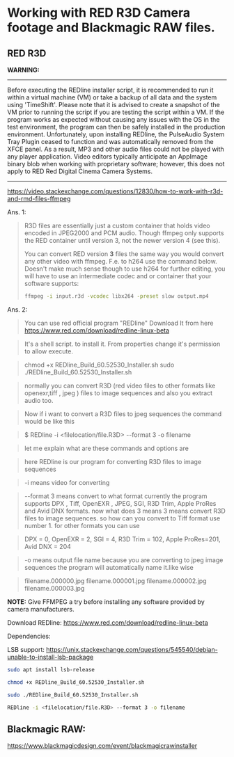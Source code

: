 # Working with RED R3D Camera footage and Blackmagic RAW files.

## RED R3D

**WARNING:**

---

Before executing the REDline installer script, it is recommended to run it within a virtual machine (VM) or take a backup of all data and the system using 'TimeShift'. Please note that it is advised to create a snapshot of the VM prior to running the script if you are testing the script within a VM. If the program works as expected without causing any issues with the OS in the test environment, the program can then be safely installed in the production environment. Unfortunately, upon installing REDline, the PulseAudio System Tray Plugin ceased to function and was automatically removed from the XFCE panel. As a result, MP3 and other audio files could not be played with any player application. Video editors typically anticipate an AppImage binary blob when working with proprietary software; however, this does not apply to RED Red Digital Cinema Camera Systems.

---

https://video.stackexchange.com/questions/12830/how-to-work-with-r3d-and-rmd-files-ffmpeg

Ans. 1:

> R3D files are essentially just a custom container that holds video encoded in JPEG2000 and PCM audio. Though ffmpeg only supports the RED container until version 3, not the newer version 4 (see this).
> 
> You can convert RED version **3** files the same way you 
> would convert any other video with ffmpeg.
> F.e. to h264 use the command below. Doesn't make much sense though to 
> use h264 for further editing, you will have to use an intermediate codec
>  and or container that your software supports:
> 
> ```bash
> ffmpeg -i input.r3d -vcodec libx264 -preset slow output.mp4
> ```

Ans. 2:

> You can use red official program "REDline" Download It from here https://www.red.com/download/redline-linux-beta

> It's a shell script. to install it. From properties change it's permission to allow execute.

> chmod +x REDline_Build_60.52530_Installer.sh
> sudo ./REDline_Build_60.52530_Installer.sh

> normally you can convert R3D (red video files to other formats like openexr,tiff , jpeg ) files to image sequences and also you extract audio too.

> Now if i want to convert a R3D files to jpeg sequences the command would be like this

> $ REDline -i <filelocation/file.R3D> --format 3 -o filename

> let me explain what are these commands and options are

> here REDline is our program for converting R3D files to image sequences

> -i means video for converting

> --format 3 means convert to what format currently the program supports DPX , Tiff, OpenEXR , JPEG, SGI, R3D Trim, Apple ProRes and Avid DNX formats. now what does 3 means 3 means convert R3D files to image sequences. so how can you convert to Tiff format use number 1. for other formats you can use

> DPX = 0, OpenEXR = 2, SGI = 4, R3D Trim = 102, Apple ProRes=201, Avid DNX = 204

> -o means output file name because you are converting to jpeg image sequences the program will automatically name it.like wise

> filename.000000.jpg
> filename.000001.jpg
> filename.000002.jpg
> filename.000003.jpg

**NOTE:** Give FFMPEG a try before installing any software provided by camera manufacturers.

Download REDline: https://www.red.com/download/redline-linux-beta

Dependencies:

LSB support: https://unix.stackexchange.com/questions/545540/debian-unable-to-install-lsb-package

```bash
sudo apt install lsb-release
```

```bash
chmod +x REDline_Build_60.52530_Installer.sh
```

```bash
sudo ./REDline_Build_60.52530_Installer.sh
```

```bash
REDline -i <filelocation/file.R3D> --format 3 -o filename
```

## Blackmagic RAW:

https://www.blackmagicdesign.com/event/blackmagicrawinstaller
